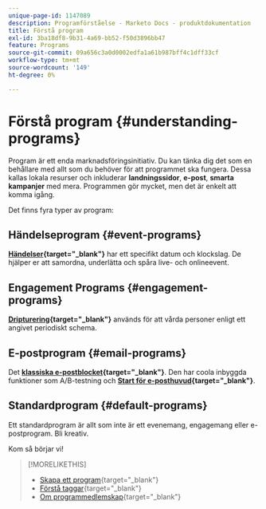 ```yaml
---
unique-page-id: 1147089
description: Programförståelse - Marketo Docs - produktdokumentation
title: Förstå program
exl-id: 3ba18df8-9b31-4a69-bb52-f50d3896bb47
feature: Programs
source-git-commit: 09a656c3a0d0002edfa1a61b987bff4c1dff33cf
workflow-type: tm+mt
source-wordcount: '149'
ht-degree: 0%

---
```


# Förstå program {#understanding-programs}

Program är ett enda marknadsföringsinitiativ. Du kan tänka dig det som en behållare med allt som du behöver för att programmet ska fungera. Dessa kallas lokala resurser och inkluderar **landningssidor**, **e-post**, **smarta kampanjer** med mera. Programmen gör mycket, men det är enkelt att komma igång.

Det finns fyra typer av program:

## Händelseprogram {#event-programs}

**[Händelser](/help/marketo/product-docs/demand-generation/events/understanding-events/understanding-event-programs.md){target="_blank"}** har ett specifikt datum och klockslag. De hjälper er att samordna, underlätta och spåra live- och onlineevent.

## Engagement Programs {#engagement-programs}

**[Dripturering](/help/marketo/product-docs/email-marketing/drip-nurturing/creating-an-engagement-program/understanding-engagement-programs.md){target="_blank"}** används för att vårda personer enligt ett angivet periodiskt schema.

## E-postprogram {#email-programs}

Det **[klassiska e-postblocket](/help/marketo/product-docs/email-marketing/email-programs/creating-an-email-program/understanding-email-programs.md){target="_blank"}**. Den har coola inbyggda funktioner som A/B-testning och **[Start för e-posthuvud](/help/marketo/product-docs/email-marketing/email-programs/email-program-actions/head-start-for-email-programs.md){target="_blank"}**.

## Standardprogram {#default-programs}

Ett standardprogram är allt som inte är ett evenemang, engagemang eller e-postprogram. Bli kreativ.

Kom så börjar vi!

>[!MORELIKETHIS]
>
>* [Skapa ett program](/help/marketo/product-docs/email-marketing/email-programs/creating-an-email-program/create-an-email-program.md){target="_blank"}
>* [Förstå taggar](/help/marketo/product-docs/core-marketo-concepts/programs/working-with-programs/understanding-tags.md){target="_blank"}
>* [Om programmedlemskap](/help/marketo/product-docs/core-marketo-concepts/programs/creating-programs/understanding-program-membership.md){target="_blank"}
